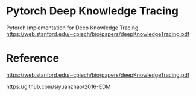 # Pytorch Deep Knowledge Tracing
Pytorch Implementation for Deep Knowledge Tracing https://web.stanford.edu/~cpiech/bio/papers/deepKnowledgeTracing.pdf

# Reference

https://web.stanford.edu/~cpiech/bio/papers/deepKnowledgeTracing.pdf 

https://github.com/siyuanzhao/2016-EDM 

